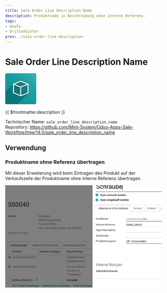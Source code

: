 ```yaml
---
title: Sale Order Line Description Name
description: Produktname in Beschreibung ohne interne Referenz.
tags:
- HowTo
- Drittanbieter
prev: ./sale-order-line-description
---
```

# Sale Order Line Description Name
![icon_oms_box](assets/icon_oms_box.png)

{{ $frontmatter.description }}

Technischer Name: `sale_order_line_description_name`\
Repository: <https://github.com/Mint-System/Odoo-Apps-Sale-Workflow/tree/14.0/sale_order_line_description_name>

## Verwendung

### Produktname ohne Referenz übertragen

Mit dieser Erweiterung wird beim Eintragen des Produkt auf der Verkaufszeile der Produktname ohne interne Referenz übertragen.

![Sale Order Line Description Name](assets/Sale%20Order%20Line%20Description%20Name.png)